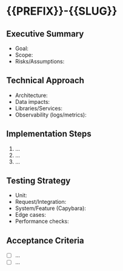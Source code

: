 # {{PREFIX}}-{{SLUG}}

## Executive Summary
- Goal:
- Scope:
- Risks/Assumptions:

## Technical Approach
- Architecture:
- Data impacts:
- Libraries/Services:
- Observability (logs/metrics):

## Implementation Steps
1. ...
2. ...
3. ...

## Testing Strategy
- Unit:
- Request/Integration:
- System/Feature (Capybara):
- Edge cases:
- Performance checks:

## Acceptance Criteria
- [ ] ...
- [ ] ...
